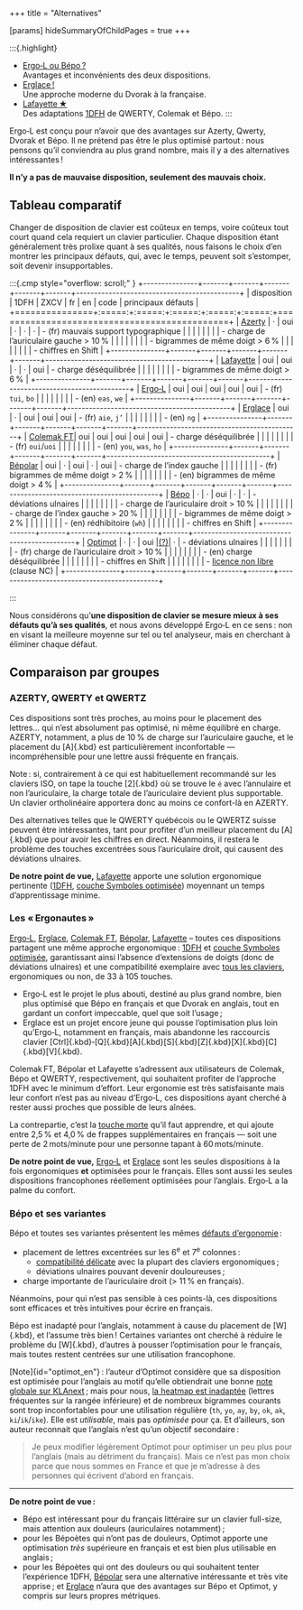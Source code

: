 +++
title = "Alternatives"

[params]
hideSummaryOfChildPages = true
+++

:::{.highlight}
- [Ergo‑L ou Bépo ?](/bepo/)
  <br> Avantages et inconvénients des deux dispositions.
- [Erglace !](/erglace/)
  <br> Une approche moderne du Dvorak à la française.
- [Lafayette ★](/lafayette/)
  <br> Des adaptations [1DFH][] de QWERTY, Colemak et Bépo.
:::

Ergo‑L est conçu pour n’avoir que des avantages sur Azerty, Qwerty, Dvorak et
Bépo. Il ne prétend pas être le plus optimisé partout : nous pensons qu’il
conviendra au plus grand nombre, mais il y a des alternatives intéressantes !

**Il n’y a pas de mauvaise disposition, seulement des mauvais choix.**


Tableau comparatif
--------------------------------------------------------------------------------

Changer de disposition de clavier est coûteux en temps, voire coûteux tout court
quand cela requiert un clavier particulier. Chaque disposition étant
généralement très prolixe quant à ses qualités, nous faisons le choix d’en
montrer les principaux défauts, qui, avec le temps, peuvent soit s’estomper,
soit devenir insupportables.

<style>
.cmp table,
.cmp td { border: 1px solid var(--fg-banner-border); padding:  0  0.5em; }
.cmp th { border: 1px solid var(--fg-banner-border); padding: 1em 0.5em; }
.cmp th { background-color: var(--bg-banner); font-weight: normal; }
.cmp tr:nth-child(3),
.cmp tr:nth-child(4) { background-color: var(--bg-accent); }
.cmp table { margin: 0 auto; border-collapse: collapse; }
.cmp ul { margin: 0.6em 0; }
</style>
:::{.cmp style="overflow: scroll;" }
+---------------+-------+-------+-------+-------+-------+---------------------------------------------+
|  disposition  | 1DFH  | ZXCV  |  fr   |  en   | code  |           principaux défauts                |
+===============+:=====:+:=====:+:=====:+:=====:+:=====:+=============================================+
| [Azerty][]    |   ·   |  oui  |   ·   |   ·   |   ·   | - (fr) mauvais support typographique        |
|               |       |       |       |       |       | - charge de l’auriculaire gauche > 10 %     |
|               |       |       |       |       |       | - bigrammes de même doigt > 6 %             |
|               |       |       |       |       |       | - chiffres en Shift                         |
+---------------+-------+-------+-------+-------+-------+---------------------------------------------+
| [Lafayette][] |  oui  |  oui  |   ·   |   ·   |  oui  | - charge déséquilibrée                      |
|               |       |       |       |       |       | - bigrammes de même doigt > 6 %             |
+---------------+-------+-------+-------+-------+-------+---------------------------------------------+
| [Ergo‑L][]    |  oui  |  oui  |  oui  |  oui  |  oui  | - (fr) `tui`, `bo`                          |
|               |       |       |       |       |       | - (en) `eas`, `we`                          |
+---------------+-------+-------+-------+-------+-------+---------------------------------------------+
| [Erglace][]   |  oui  |   ·   |  oui  |  oui  |  oui  | - (fr) `aie`, `j’`                          |
|               |       |       |       |       |       | - (en) `ng`                                 |
+---------------+-------+-------+-------+-------+-------+---------------------------------------------+
| [Colemak FT][]|  oui  |  oui  |  oui  |  oui  |  oui  | - charge déséquilibrée                      |
|               |       |       |       |       |       | - (fr) `oui`/`uoi`                          |
|               |       |       |       |       |       | - (en) `you`, `was`, `ho`                   |
+---------------+-------+-------+-------+-------+-------+---------------------------------------------+
| [Bépolar][]   |  oui  |   ·   |  oui  |   ·   |  oui  | - charge de l’index gauche                  |
|               |       |       |       |       |       | - (fr) bigrammes de même doigt > 2 %        |
|               |       |       |       |       |       | - (en) bigrammes de même doigt > 4 %        |
+---------------+-------+-------+-------+-------+-------+---------------------------------------------+
| [Bépo][]      |   ·   |   ·   |  oui  |   ·   |   ·   | - déviations ulnaires                       |
|               |       |       |       |       |       | - charge de l’auriculaire droit > 10 %      |
|               |       |       |       |       |       | - charge de l’index gauche > 20 %           |
|               |       |       |       |       |       | - bigrammes de même doigt > 2 %             |
|               |       |       |       |       |       | - (en) rédhibitoire (`wh`)                  |
|               |       |       |       |       |       | - chiffres en Shift                         |
+---------------+-------+-------+-------+-------+-------+---------------------------------------------+
| [Optimot][]   |   ·   |   ·   |  oui  |[(?)][]|   ·   | - déviations ulnaires                       |
|               |       |       |       |       |       | - (fr) charge de l’auriculaire droit > 10 % |
|               |       |       |       |       |       | - (en) charge déséquilibrée                 |
|               |       |       |       |       |       | - chiffres en Shift                         |
|               |       |       |       |       |       | - [licence non libre][] (clause NC)         |
+---------------+-------+-------+-------+-------+-------+---------------------------------------------+

<!-- do not remove the empty line above -->
:::

Nous considérons qu’**une disposition de clavier se mesure mieux à ses défauts
qu’à ses qualités**, et nous avons développé Ergo‑L en ce sens : non en visant
la meilleure moyenne sur tel ou tel analyseur, mais en cherchant à éliminer
chaque défaut.


Comparaison par groupes
-------------------------------------------------------------------------------

### AZERTY, QWERTY et QWERTZ

Ces dispositions sont très proches, au moins pour le placement des lettres… qui
n’est absolument pas optimisé, ni même équilibré en charge. AZERTY, notamment, a
plus de 10 % de charge sur l’auriculaire gauche, et le placement du [A]{.kbd}
est particulièrement inconfortable — incompréhensible pour une lettre aussi
fréquente en français.

Note : si, contrairement à ce qui est habituellement recommandé sur les claviers
ISO, on tape la touche [2]{.kbd} où se trouve le `é` avec l’annulaire et non
l’auriculaire, la charge totale de l’auriculaire devient plus supportable. Un
clavier ortholinéaire apportera donc au moins ce confort-là en AZERTY.

Des alternatives telles que le QWERTY québécois ou le QWERTZ suisse peuvent être
intéressantes, tant pour profiter d’un meilleur placement du [A]{.kbd} que pour
avoir les chiffres en direct. Néanmoins, il restera le problème des touches
excentrées sous l’auriculaire droit, qui causent des déviations ulnaires.

**De notre point de vue,** [Lafayette][] apporte une solution ergonomique
pertinente ([1DFH][], [couche Symboles optimisée][symboles]) moyennant un
temps d’apprentissage minime.


### Les « Ergonautes »

[Ergo‑L][], [Erglace][], [Colemak FT][], [Bépolar][], [Lafayette][] – toutes ces
dispositions partagent une même approche ergonomique : [1DFH][] et [couche
Symboles optimisée][symboles], garantissant ainsi l’absence d’extensions de
doigts (donc de déviations ulnaires) et une compatibilité exemplaire avec [tous
les claviers](/claviers), ergonomiques ou non, de 33 à 105 touches.

- Ergo‑L est le projet le plus abouti, destiné au plus grand nombre, bien plus
  optimisé que Bépo en français et que Dvorak en anglais, tout en gardant un
  confort impeccable, quel que soit l’usage ;
- Erglace est un projet encore jeune qui pousse l’optimisation plus loin
  qu’Ergo‑L, notamment en français, mais abandonne les raccourcis clavier
  [Ctrl]{.kbd}‑[Q]{.kbd}[A]{.kbd}[S]{.kbd}[Z]{.kbd}[X]{.kbd}[C]{.kbd}[V]{.kbd}.

Colemak FT, Bépolar et Lafayette s’adressent aux utilisateurs de Colemak,
Bépo et QWERTY, respectivement, qui souhaitent profiter de l’approche 1DFH avec
le minimum d’effort. Leur ergonomie est très satisfaisante mais leur confort
n’est pas au niveau d’Ergo‑L, ces dispositions ayant cherché à rester aussi
proches que possible de leurs aînées.

La contrepartie, c’est la [touche morte][] qu’il faut apprendre, et qui ajoute
entre 2,5 % et 4,0 % de frappes supplémentaires en français — soit une perte de
2 mots/minute pour une personne tapant à 60 mots/minute.

**De notre point de vue,** [Ergo‑L][] et [Erglace][] sont les seules
dispositions à la fois ergonomiques **et** optimisées pour le français. Elles
sont aussi les seules dispositions francophones réellement optimisées pour
l’anglais. Ergo‑L a la palme du confort.


### Bépo et ses variantes

Bépo et toutes ses variantes présentent les mêmes [défauts d’ergonomie][] :

- placement de lettres excentrées sur les 6<sup>e</sup> et 7<sup>e</sup>
  colonnes :
  - [compatibilité délicate][] avec la plupart des claviers ergonomiques ;
  - déviations ulnaires pouvant devenir douloureuses ;
- charge importante de l’auriculaire droit (> 11 % en français).

Néanmoins, pour qui n’est pas sensible à ces points-là, ces dispositions sont
efficaces et très intuitives pour écrire en français.

Bépo est inadapté pour l’anglais, notamment à cause du placement de [W]{.kbd},
et l’assume très bien ! Certaines variantes ont cherché à réduire le problème du
[W]{.kbd}, d’autres à pousser l’optimisation pour le français, mais toutes
restent centrées sur une utilisation francophone.

<!--
Une solution possible pour Optimot (et proposée par @NuclearSquid à Pyjam)
serait une permutation `h,’`, pour faire passer le `h` de [>] à [O].
- 2024-02-03
  https://discord.com/channels/794732334879473684/1202877504822579240/1203391939009847357
  On s’en branle du H.
-->

[Note]{id="optimot_en"} : l’auteur d’Optimot considère que sa disposition est
optimisée pour l’anglais au motif qu’elle obtiendrait une bonne [note globale
sur KLAnext][] ; mais pour nous, [la heatmap est inadaptée][heatmap] (lettres
fréquentes sur la rangée inférieure) et de nombreux bigrammes courants sont trop
inconfortables pour une utilisation régulière (`th`, `yo`, `ay`, `by`, `ok`,
`ak`, `ki`/`ik`/`ike`). Elle est *utilisable*, mais pas *optimisée* pour ça. Et
d’ailleurs, son auteur reconnait que l’anglais n’est qu’un objectif secondaire :

<!-- 2024-01-27
https://discord.com/channels/794732334879473684/794734985122152478/1200680341363494972
-->
> Je peux modifier légèrement Optimot pour optimiser un peu plus pour l’anglais
> (mais au détriment du français). Mais ce n’est pas mon choix parce que nous
> sommes en France et que je m’adresse à des personnes qui écrivent d’abord en
> français.

[(?)]:     #optimot_en
[optimot]: /stats/#/optimot//en+fr
[heatmap]: /stats/#/optimot/ol60/en

---

**De notre point de vue :**

- Bépo est intéressant pour du français littéraire sur un clavier full-size,
  mais attention aux douleurs (auriculaires notamment) ;
- pour les Bépoètes qui n’ont pas de douleurs, Optimot apporte une optimisation
  *très* supérieure en français et est bien plus utilisable en anglais ;
- pour les Bépoètes qui ont des douleurs ou qui souhaitent tenter l’expérience
  1DFH, [Bépolar][] sera une alternative intéressante et très vite apprise ; et
  [Erglace][] n’aura que des avantages sur Bépo et Optimot, y compris sur leurs
  propres métriques.

[ergo‑l]:     /
[bépo]:       /bepo
[erglace]:    /erglace
[lafayette]:  /lafayette/#qwerty-lafayette
[colemak ft]: /lafayette/#colemak-french-touch
[bépolar]:    /lafayette/#bépolar
[azerty]:     /stats/#/azerty//en+fr

[1DFH]:                /presentation#dfh-1u-distance-from-home
[touche morte]:        /presentation#caractères-accentués
[symboles]:            /presentation#couche-symboles
[défauts d’ergonomie]: /bepo/#ergonomie

[compatibilité délicate]:   /claviers/#les-limitations-de-bépo-béopy-optimot
[note globale sur KLAnext]: /articles/analyse_et_optimisation/#lapproche-optimot
[licence non libre]:        https://github.com/Nuclear-Squid/ergol/blob/main/layouts/fr.nonfree/LICENSE.md
